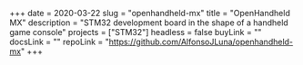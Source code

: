 +++
date = 2020-03-22
slug = "openhandheld-mx"
title = "OpenHandheld MX"
description = "STM32 development board in the shape of a handheld game console"
projects = ["STM32"]
headless = false
buyLink = ""
docsLink = ""
repoLink = "https://github.com/AlfonsoJLuna/openhandheld-mx"
+++
